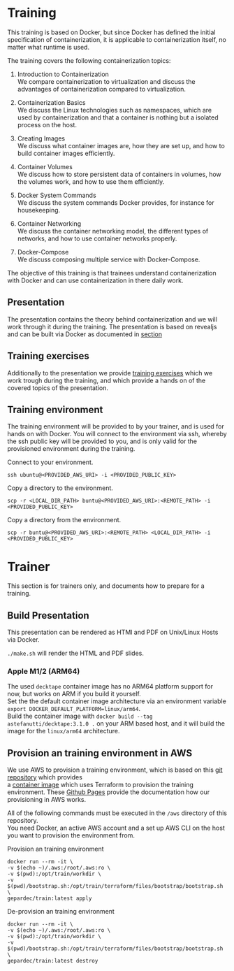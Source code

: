 # Training

This training is based on Docker, but since Docker has defined the initial specification of containerization, it is applicable to containerization itself, no matter what runtime is used.

The training covers the following containerization topics:

1. Introduction to Containerization  
We compare containerization to virtualization and discuss the advantages of containerization compared to virtualization.

2. Containerization Basics  
We discuss the Linux technologies such as namespaces, which are used by containerization and that a container is nothing but a isolated process on the host.

3. Creating Images  
We discuss what container images are, how they are set up, and how to build container images efficiently.

4. Container Volumes  
We discuss how to store persistent data of containers in volumes, how the volumes work, and how to use them efficiently.

5. Docker System Commands  
We discuss the system commands Docker provides, for instance for housekeeping.

6. Container Networking  
We discuss the container networking model, the different types of networks, and how to use container networks properly.

7. Docker-Compose  
We discuss composing multiple service with Docker-Compose.

The objective of this training is that trainees understand containerization with Docker and can use containerization in there daily work.

## Presentation

The presentation contains the theory behind containerization and we will work through it during the training. The presentation is based on revealjs and can be built via Docker as documented in [section](#build-presentation) 

## Training exercises

Additionally to the presentation we provide [training exercises](https://gepardec.github.io/containerization-training/) which we work trough during the training, and which provide a hands on of the covered topics of the presentation.

## Training environment

The training environment will be provided to by your trainer, and is used for hands on with Docker. You will connect to the environment via ssh, whereby the ssh public key will be provided to you, and is only valid for the provisioned environment during the training.

Connect to your environment.
```
ssh ubuntu@<PROVIDED_AWS_URI> -i <PROVIDED_PUBLIC_KEY>
```

Copy a directory to the environment.
```
scp -r <LOCAL_DIR_PATH> buntu@<PROVIDED_AWS_URI>:<REMOTE_PATH> -i <PROVIDED_PUBLIC_KEY>
```

Copy a directory from the environment.
```
scp -r buntu@<PROVIDED_AWS_URI>:<REMOTE_PATH> <LOCAL_DIR_PATH> -i <PROVIDED_PUBLIC_KEY>
```

# Trainer 

This section is for trainers only, and documents how to prepare for a training.

## Build Presentation

This presentation can be rendered as HTMl and PDF on Unix/Linux Hosts via Docker.

`./make.sh` will render the HTML and PDF slides.

### Apple M1/2 (ARM64)

The used `decktape` container image has no ARM64 platform support for now, but works on ARM if you build it yourself.  
Set the the default container image architecture via an environment variable `export DOCKER_DEFAULT_PLATFORM=linux/arm64`.  
Build the container image with `docker build --tag astefanutti/decktape:3.1.0 .` on your ARM based host, and it will build the image for the `linux/arm64` architecture.

## Provision an training environment in AWS

We use AWS to provision a training environment, which is based on this [git repository](https://github.com/Gepardec/train) which provides  
a [container image](https://github.com/Gepardec/train/pkgs/container/train) which uses Terraform to provision the training environment.
These [Github Pages](https://gepardec.github.io/train/) provide the documentation how our provisioning in AWS works.

All of the following commands must be executed in the `/aws` directory of this repository.  
You need Docker, an active AWS account and a set up AWS CLI on the host you want to provision the environment from.

Provision an training environment
```
docker run --rm -it \
-v $(echo ~)/.aws:/root/.aws:ro \
-v $(pwd):/opt/train/workdir \
-v $(pwd)/bootstrap.sh:/opt/train/terraform/files/bootstrap/bootstrap.sh \
gepardec/train:latest apply
````

De-provision an training environment
```
docker run --rm -it \
-v $(echo ~)/.aws:/root/.aws:ro \
-v $(pwd):/opt/train/workdir \
-v $(pwd)/bootstrap.sh:/opt/train/terraform/files/bootstrap/bootstrap.sh \
gepardec/train:latest destroy
````